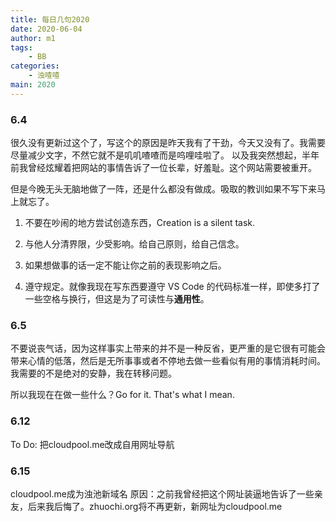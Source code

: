 ```yaml
---
title: 每日几句2020
date: 2020-06-04
author: m1
tags:
    - BB
categories:
    - 浊喳喳
main: 2020
---
```


### 6.4

很久没有更新过这个了，写这个的原因是昨天我有了干劲，今天又没有了。我需要尽量减少文字，不然它就不是叽叽喳喳而是呜哩哇啦了。
以及我突然想起，半年前我曾经炫耀着把网站的事情告诉了一位长辈，好羞耻。这个网站需要被重开。

但是今晚无头无脑地做了一阵，还是什么都没有做成。吸取的教训如果不写下来马上就忘了。

1. 不要在吵闹的地方尝试创造东西，Creation is a silent task.

2. 与他人分清界限，少受影响。给自己原则，给自己信念。

3. 如果想做事的话一定不能让你之前的表现影响之后。

4. 遵守规定。就像我现在写东西要遵守 VS Code 的代码标准一样，即使多打了一些空格与换行，但这是为了可读性与**通用性**。

### 6.5

不要说丧气话，因为这样事实上带来的并不是一种反省，更严重的是它很有可能会带来心情的低落，然后是无所事事或者不停地去做一些看似有用的事情消耗时间。我需要的不是绝对的安静，我在转移问题。

所以我现在在做一些什么？Go for it. That's what I mean.

### 6.12

To Do: 把cloudpool.me改成自用网址导航

### 6.15

cloudpool.me成为浊池新域名
原因：之前我曾经把这个网址装逼地告诉了一些亲友，后来我后悔了。zhuochi.org将不再更新，新网址为cloudpool.me
